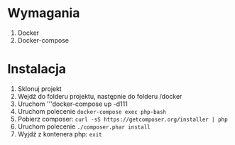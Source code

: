 # Wymagania

1. Docker
2. Docker-compose

# Instalacja

1. Sklonuj projekt
2. Wejdź do folderu projektu, następnie do folderu /docker
3. Uruchom '''docker-compose up -d111
4. Uruchom polecenie ```docker-compose exec php-bash```
5. Pobierz composer: ```curl -sS https://getcomposer.org/installer | php```
6. Uruchom polecenie ```./composer.phar install```
8. Wyjdź z kontenera php: ```exit```

